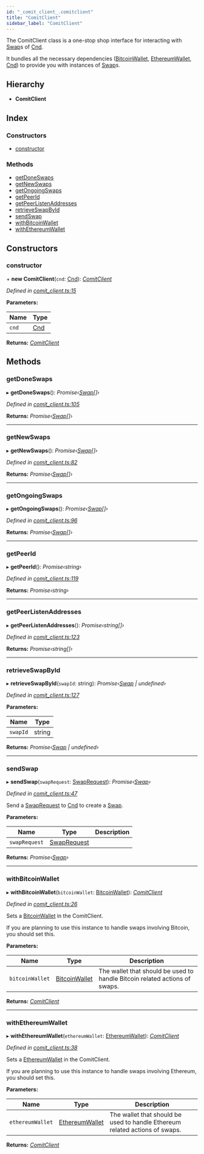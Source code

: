 ```yaml
---
id: "_comit_client_.comitclient"
title: "ComitClient"
sidebar_label: "ComitClient"
---
```


The ComitClient class is a one-stop shop interface for interacting with [Swap](_swap_.swap.md)s of [Cnd](_cnd_cnd_.cnd.md).

It bundles all the necessary dependencies ([BitcoinWallet](../interfaces/_bitcoin_wallet_.bitcoinwallet.md), [EthereumWallet](_ethereum_wallet_.ethereumwallet.md), [Cnd](_cnd_cnd_.cnd.md)) to
provide you with instances of [Swap](_swap_.swap.md)s.

## Hierarchy

* **ComitClient**

## Index

### Constructors

* [constructor](_comit_client_.comitclient.md#constructor)

### Methods

* [getDoneSwaps](_comit_client_.comitclient.md#getdoneswaps)
* [getNewSwaps](_comit_client_.comitclient.md#getnewswaps)
* [getOngoingSwaps](_comit_client_.comitclient.md#getongoingswaps)
* [getPeerId](_comit_client_.comitclient.md#getpeerid)
* [getPeerListenAddresses](_comit_client_.comitclient.md#getpeerlistenaddresses)
* [retrieveSwapById](_comit_client_.comitclient.md#retrieveswapbyid)
* [sendSwap](_comit_client_.comitclient.md#sendswap)
* [withBitcoinWallet](_comit_client_.comitclient.md#withbitcoinwallet)
* [withEthereumWallet](_comit_client_.comitclient.md#withethereumwallet)

## Constructors

###  constructor

\+ **new ComitClient**(`cnd`: [Cnd](_cnd_cnd_.cnd.md)): *[ComitClient](_comit_client_.comitclient.md)*

*Defined in [comit_client.ts:15](https://github.com/comit-network/comit-js-sdk/blob/701099a/src/comit_client.ts#L15)*

**Parameters:**

Name | Type |
------ | ------ |
`cnd` | [Cnd](_cnd_cnd_.cnd.md) |

**Returns:** *[ComitClient](_comit_client_.comitclient.md)*

## Methods

###  getDoneSwaps

▸ **getDoneSwaps**(): *Promise‹[Swap](_swap_.swap.md)[]›*

*Defined in [comit_client.ts:105](https://github.com/comit-network/comit-js-sdk/blob/701099a/src/comit_client.ts#L105)*

**Returns:** *Promise‹[Swap](_swap_.swap.md)[]›*

___

###  getNewSwaps

▸ **getNewSwaps**(): *Promise‹[Swap](_swap_.swap.md)[]›*

*Defined in [comit_client.ts:82](https://github.com/comit-network/comit-js-sdk/blob/701099a/src/comit_client.ts#L82)*

**Returns:** *Promise‹[Swap](_swap_.swap.md)[]›*

___

###  getOngoingSwaps

▸ **getOngoingSwaps**(): *Promise‹[Swap](_swap_.swap.md)[]›*

*Defined in [comit_client.ts:96](https://github.com/comit-network/comit-js-sdk/blob/701099a/src/comit_client.ts#L96)*

**Returns:** *Promise‹[Swap](_swap_.swap.md)[]›*

___

###  getPeerId

▸ **getPeerId**(): *Promise‹string›*

*Defined in [comit_client.ts:119](https://github.com/comit-network/comit-js-sdk/blob/701099a/src/comit_client.ts#L119)*

**Returns:** *Promise‹string›*

___

###  getPeerListenAddresses

▸ **getPeerListenAddresses**(): *Promise‹string[]›*

*Defined in [comit_client.ts:123](https://github.com/comit-network/comit-js-sdk/blob/701099a/src/comit_client.ts#L123)*

**Returns:** *Promise‹string[]›*

___

###  retrieveSwapById

▸ **retrieveSwapById**(`swapId`: string): *Promise‹[Swap](_swap_.swap.md) | undefined›*

*Defined in [comit_client.ts:127](https://github.com/comit-network/comit-js-sdk/blob/701099a/src/comit_client.ts#L127)*

**Parameters:**

Name | Type |
------ | ------ |
`swapId` | string |

**Returns:** *Promise‹[Swap](_swap_.swap.md) | undefined›*

___

###  sendSwap

▸ **sendSwap**(`swapRequest`: [SwapRequest](../interfaces/_cnd_cnd_.swaprequest.md)): *Promise‹[Swap](_swap_.swap.md)›*

*Defined in [comit_client.ts:47](https://github.com/comit-network/comit-js-sdk/blob/701099a/src/comit_client.ts#L47)*

Send a [SwapRequest](../interfaces/_cnd_cnd_.swaprequest.md) to [Cnd](_cnd_cnd_.cnd.md) to create a [Swap](_swap_.swap.md).

**Parameters:**

Name | Type | Description |
------ | ------ | ------ |
`swapRequest` | [SwapRequest](../interfaces/_cnd_cnd_.swaprequest.md) |   |

**Returns:** *Promise‹[Swap](_swap_.swap.md)›*

___

###  withBitcoinWallet

▸ **withBitcoinWallet**(`bitcoinWallet`: [BitcoinWallet](../interfaces/_bitcoin_wallet_.bitcoinwallet.md)): *[ComitClient](_comit_client_.comitclient.md)*

*Defined in [comit_client.ts:26](https://github.com/comit-network/comit-js-sdk/blob/701099a/src/comit_client.ts#L26)*

Sets a [BitcoinWallet](../interfaces/_bitcoin_wallet_.bitcoinwallet.md) in the ComitClient.

If you are planning to use this instance to handle swaps involving Bitcoin, you should set this.

**Parameters:**

Name | Type | Description |
------ | ------ | ------ |
`bitcoinWallet` | [BitcoinWallet](../interfaces/_bitcoin_wallet_.bitcoinwallet.md) | The wallet that should be used to handle Bitcoin related actions of swaps.  |

**Returns:** *[ComitClient](_comit_client_.comitclient.md)*

___

###  withEthereumWallet

▸ **withEthereumWallet**(`ethereumWallet`: [EthereumWallet](_ethereum_wallet_.ethereumwallet.md)): *[ComitClient](_comit_client_.comitclient.md)*

*Defined in [comit_client.ts:38](https://github.com/comit-network/comit-js-sdk/blob/701099a/src/comit_client.ts#L38)*

Sets a [EthereumWallet](_ethereum_wallet_.ethereumwallet.md) in the ComitClient.

If you are planning to use this instance to handle swaps involving Ethereum, you should set this.

**Parameters:**

Name | Type | Description |
------ | ------ | ------ |
`ethereumWallet` | [EthereumWallet](_ethereum_wallet_.ethereumwallet.md) | The wallet that should be used to handle Ethereum related actions of swaps.  |

**Returns:** *[ComitClient](_comit_client_.comitclient.md)*
